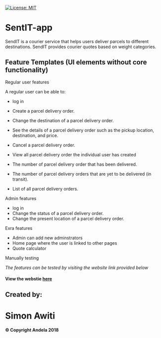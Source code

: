 [![License: MIT](https://img.shields.io/badge/License-MIT-yellow.svg)](https://opensource.org/licenses/MIT)

# SentIT-app
SendIT is a courier service that helps users deliver parcels to different destinations. SendIT provides courier quotes based on weight categories.


## Feature Templates (UI elements without core functionality)

Regular user features 

A regular user can be able to:
* log in
* Create a parcel delivery order.
* Change the destination of a parcel delivery order.
* See the details of a parcel delivery order such as the pickup location, destination, and price.
* Cancel a parcel delivery order.
* View all parcel delivery order the individual user has created

* The number of parcel delivery order that has been delivered.
* The number of parcel delivery orders that are yet to be delivered (in transit).
* List of all parcel delivery orders.

Admin features
* log in
* Change the status of a parcel delivery order.
* Change the present location of a parcel delivery order.

Exra features
* Admin can add new adminstrators
* Home page where the user is linked to other pages
* Quote calculator 

Manually testing 

_The features can be tested by visiting the website link provided below_
#### View the webstie [here](<https://simonawiti.github.ioSentIT-app/gh-pages/UI/index.html>)

## Created by:
# Simon Awiti
#### © Copyright Andela 2018

